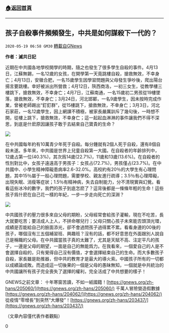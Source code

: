 ###  [:house:返回首頁](https://github.com/ourhimalayas/txt)
---

## 孩子自殺事件頻頻發生，中共是如何謀殺下一代的？
`2020-05-19 06:58 GM30` [轉載自GNews](https://gnews.org/zh-hant/207106/)

**作者：滅共日記**

近期在中共國各地學校開學的時期，隨之也發生了很多學生自殺的事件。4月13日，江蘇無錫，一名12歲的女孩，在開學第一天竟跳樓自殺，搶救無效，不幸身亡；4月13日，安徽合肥，一名15歲學生因學習問題與父母發生爭吵後，爬出陽台揚言要跳樓。幸好被派出所營救；4月12日，陝西商洛，一初三女生，從教學樓三樓跳下，搶救無效，不幸身亡；4月7日，江蘇南通，一名15歲初二男孩從19樓墜落，搶救無效，不幸身亡；3月24日，河北邯鄲，一名9歲學生，因未按時完成作業，曾被老師踢出“釘釘群”，從15樓跳下，搶救無效，不幸身亡；3月3日，河北石家莊，一名12歲學生，因上網課不積極，被家長嚴厲訓斥了幾句後，一時想不開，從樓上跳下，搶救無效，不幸身亡；這一起起血淋淋的事件讓我們不得不深思，到底是什麽原因讓孩子敢于去結束自己寶貴的生命？

![](https://s3.amazonaws.com/gnews-media-offload/wp-content/uploads/2020/05/19065231/1-128.jpg)

在中共國每年約有10萬青少年死于自殺。每分鍾就有2個人死于自殺，還有8個自殺未遂。多年來，中共國是世界上兒童自殺第一大國。在自殺者的年齡排列中，12歲占第一位(40.3%)，其次爲14歲(22.7%)，11歲和13歲(13.6%)。在自殺者的性別對比中，女孩子遠遠高于男孩子：女孩占(72.7%)，男孩僅占(23.7%)。在中共國中、小學生精神障礙患病率2.6-32.0%。高校約有20％的大學生有心理問題，其中15％屬于一般心理問題，需要學校、親友進行疏導；3.5％有心理障礙，出現失眠、消瘦等症狀；1.5％有精神病，失去自制能力，分不清現實與幻覺。看看這些冰冷的數字，我們的孩子到底怎麽了？這背後都是一條條年輕的生命！這些孩子爲什麽在自己花一樣的年紀，一步一步走向死亡的深淵？

![](https://s3.amazonaws.com/gnews-media-offload/wp-content/uploads/2020/05/19065253/2-96.jpg)

中共國孩子的壓力很多來自父母的期盼，父母經常會給孩子灌輸，現在不吃苦，長大就要吃苦；要活成人上人，不拼命哪兒行；父母只關心孩子未來能否頭頂光環，成績是否能給自己的臉面添光，卻不會過問孩子過得累不累。看看身邊的00後的孩子，哪個沒有三五個補習班、興趣班？沒有的話，都不好意思在外面跟別人說自己是稱職的父母。在中共國當孩子真的太難了，尤其是天賦不高、注定平凡的孩子，一邊是父母的期望，一面是自己的無能爲力。在我看來，一個愛自己的人是不會選擇自殺的，只有覺得自己沒有價值，才會選擇結束自己的生命。而大多數孩子自殺，家長雖是助推器，但中共的教育才是最大的導火索。中國孩子所有的一切都以成績論成敗。而造成這一切後果的一個是父母的愚昧無知，一個就是中共統治的中共國讓所有孩子完全喪失了選擇的權利，完全活成了中共想要的樣子！

GNEWS之前文章：
十年寒窗苦讀，不如一紙國籍！[https://gnews.org/zh-hans/205060/](https://gnews.org/zh-hans/205060/)
千萬人冒險營造假數據 [https://gnews.org/zh-hans/204062/](https://gnews.org/zh-hans/204062/)
從疫情“零增長”到突然“大爆發”！[https://gnews.org/zh-hans/203437/](https://gnews.org/zh-hans/203437/)

（文章內容僅代表作者觀點）

0
